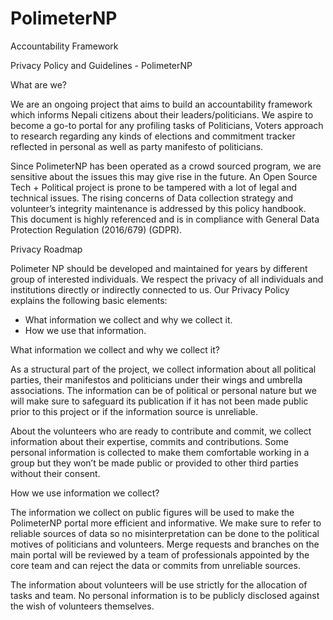 # PolimeterNP
Accountability Framework

Privacy Policy and Guidelines - PolimeterNP	

What are we?

We are an ongoing project that aims to build an accountability framework which  informs Nepali citizens about their leaders/politicians. We aspire to become a go-to portal for any profiling tasks of Politicians, Voters approach to research regarding any kinds of elections and commitment tracker reflected in personal as well as party manifesto of politicians. 

Since PolimeterNP has been operated as a crowd sourced program, we are sensitive about the issues this may give rise in the future. An Open Source Tech + Political project is prone to be tampered with a lot of legal and technical issues. The rising concerns of Data collection strategy and volunteer’s integrity maintenance is addressed by this policy handbook. This document is highly referenced and is in compliance with General Data Protection Regulation (2016/679) (GDPR). 

Privacy Roadmap 

Polimeter NP should be developed and maintained for years by different group of interested individuals. We respect the privacy of all individuals and institutions directly or indirectly connected to us. Our Privacy Policy explains the following basic elements:
 
* What information we collect and why we collect it. 
* How we use that information. 

What information we collect and why we collect it? 

As a structural part of the project, we collect information about all political parties, their manifestos and politicians under their wings and umbrella associations. The information can be of political or personal nature but we will make sure to safeguard its publication if it has not been made public prior to this project or if the information source is unreliable.

About the volunteers who are ready to contribute and commit, we collect information about their expertise, commits and contributions. Some personal information is collected to make them comfortable working in a group but they won’t be made public or provided to other third parties without their consent. 

How we use information we collect?

The information we collect on public figures will be used to make the PolimeterNP portal more efficient and informative. We make sure to refer to reliable sources of data so no misinterpretation can be done to the political motives of politicians and volunteers.
Merge requests and branches on the main portal will be reviewed by a team of professionals appointed by the core team and can reject the data or commits from unreliable sources.  

The information about volunteers will be use strictly for the allocation of tasks and team. No personal information is to be publicly disclosed against the wish of volunteers themselves.
